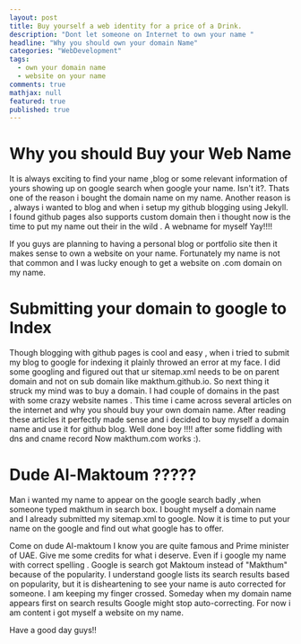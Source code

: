```yaml
---
layout: post
title: Buy yourself a web identity for a price of a Drink.
description: "Dont let someone on Internet to own your name "
headline: "Why you should own your domain Name"
categories: "WebDevelopment"
tags: 
  - own your domain name
  - website on your name 
comments: true
mathjax: null
featured: true
published: true
---
```



Why you should Buy your Web Name
================================

It is always exciting to find your name ,blog or some relevant information of yours showing up on google search when google your name. Isn't it?. Thats one of the reason i bought the domain name on my name. Another reason is , always i wanted to blog and when i setup my github blogging using Jekyll. I found github pages also supports custom domain then i thought now is the time to put my name out their in the wild . A webname for myself Yay!!!!

If you guys are planning to having a personal blog or portfolio site then it makes sense to own a website on your name. Fortunately my name is not that common and I was lucky enough to get a website on .com domain on my name.

Submitting your domain to google to Index
=========================================

Though blogging with github pages is cool and easy , when i tried to submit my blog to google for indexing it plainly throwed an error at my face. I did some googling and figured out that ur sitemap.xml needs to be on parent domain and not on sub domain like makthum.github.io. So next thing it struck my mind was to buy a domain. I had couple of domains in the past with some crazy website names . This time i came across several articles on the internet and why you should buy your own domain name. After reading these articles it perfectly made sense and i decided to buy myself a domain name and use it for github blog. Well done boy !!!!  after some fiddling with dns and cname record Now makthum.com works :).

Dude Al-Maktoum ?????
======================

Man i wanted my name to appear on the google search badly ,when someone typed makthum in search box. I bought myself a domain name and I already submitted my sitemap.xml to google. Now it is time to put your name on the google and find out what google has to offer. 

Come on dude Al-maktoum I know you are quite famous and Prime minister of UAE. Give me some credits for what i deserve. Even if i google my name with correct spelling . Google is search got Maktoum instead of "Makthum" because of the popularity. I understand google lists its search results based on popularity, but it is disheartening to see your name is auto corrected for someone. I am keeping my finger crossed. Someday when my domain name appears first on search results Google might stop auto-correcting. For now i am content i got myself a website on my name.


Have a good day guys!!













